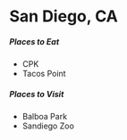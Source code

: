 # San Diego, CA

##### Places to Eat
- CPK
- Tacos Point


##### Places to Visit 
- Balboa Park
- Sandiego Zoo